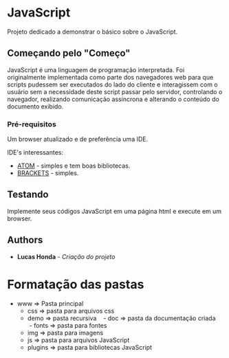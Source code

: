 # JavaScript

Projeto dedicado a demonstrar o básico sobre o JavaScript.

## Começando pelo "Começo"

JavaScript é uma linguagem de programação interpretada. Foi originalmente implementada como parte dos navegadores web para que scripts pudessem ser executados do lado do cliente e interagissem com o usuário sem a necessidade deste script passar pelo servidor, controlando o navegador, realizando comunicação assíncrona e alterando o conteúdo do documento exibido.

### Pré-requisitos

Um browser atualizado e de preferência uma IDE.

  IDE's interessantes:
* [ATOM](https://atom.io) - simples e tem boas bibliotecas.
* [BRACKETS](http://brackets.io) - simples.


## Testando

Implemente seus códigos JavaScript em uma página html e execute em um browser.

## Authors

* **Lucas Honda** - *Criação do projeto*

# Formatação das pastas

  - www => Pasta principal
    - css => pasta para arquivos css
    - demo => pasta recursiva
    - doc => pasta da documentação criada
    - fonts =>  pasta para fontes
    - img => pasta para imagens
    - js => pasta para arquivos JavaScript
    - plugins => pasta para bibliotecas JavaScript  
    
    
